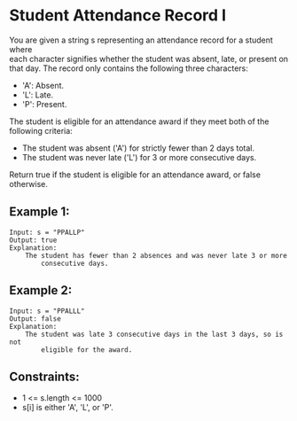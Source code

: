 # Student Attendance Record I
You are given a string s representing an attendance record for a student where  
each character signifies whether the student was absent, late, or present on  
that day. The record only contains the following three characters:

* 'A': Absent.
* 'L': Late.
* 'P': Present.

The student is eligible for an attendance award if they meet both of the  
following criteria:

* The student was absent ('A') for strictly fewer than 2 days total.
* The student was never late ('L') for 3 or more consecutive days.

Return true if the student is eligible for an attendance award, or false  
otherwise.

 

## Example 1:

    Input: s = "PPALLP"
    Output: true
    Explanation: 
        The student has fewer than 2 absences and was never late 3 or more 
            consecutive days.

## Example 2:

    Input: s = "PPALLL"
    Output: false
    Explanation: 
        The student was late 3 consecutive days in the last 3 days, so is not 
            eligible for the award.

 

## Constraints:

* 1 <= s.length <= 1000
* s[i] is either 'A', 'L', or 'P'.